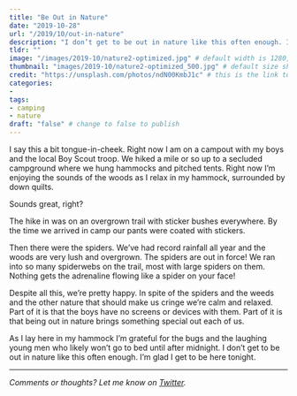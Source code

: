 ```yaml
---
title: "Be Out in Nature"
date: "2019-10-28"
url: "/2019/10/out-in-nature"
description: "I don’t get to be out in nature like this often enough. I’m glad I get to be here tonight."
tldr: ""
image: "/images/2019-10/nature2-optimized.jpg" # default width is 1280, path starts with "img/whatever.ext"
thumbnail: "images/2019-10/nature2-optimized_500.jpg" # default size should be 500x500, path starts with "img/whatever.ext"
credit: "https://unsplash.com/photos/ndN00KmbJ1c" # this is the link to the page the image came from 
categories:
- 
tags: 
- camping
- nature
draft: "false" # change to false to publish
---
```


I say this a bit tongue-in-cheek. Right now I am on a campout with my boys and the local Boy Scout troop. We hiked a mile or so up to a secluded campground where we hung hammocks and pitched tents. Right now I’m enjoying the sounds of the woods as I relax in my hammock, surrounded by down quilts. 

Sounds great, right?

The hike in was on an overgrown trail with sticker bushes everywhere. By the time we arrived in camp our pants were coated with stickers. 

Then there were the spiders. We’ve had record rainfall all year and the woods are very lush and overgrown. The spiders are out in force! We ran into so many spiderwebs on the trail, most with large spiders on them. Nothing gets the adrenaline flowing like a spider on your face! 

Despite all this, we’re pretty happy. In spite of the spiders and the weeds and the other nature that should make us cringe we’re calm and relaxed. Part of it is that the boys have no screens or devices with them. Part of it is that being out in nature brings something special out each of us. 

As I lay here in my hammock I’m grateful for the bugs and the laughing young men who likely won’t go to bed until after midnight. I don’t get to be out in nature like this often enough. I’m glad I get to be here tonight. 

---

*Comments or thoughts? Let me know on [Twitter](https://twitter.com/adamtervort/).*